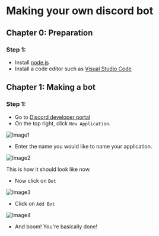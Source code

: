 # Making your own discord bot
## Chapter 0: Preparation
### Step 1:
- Install [node.js](https://nodejs.org/en/)
- Install a code editor such as [Visual Studio Code](https://code.visualstudio.com/)

## Chapter 1: Making a bot
### Step 1:
- Go to [Discord developer portal](https://discord.com/developers/applications)
- On the top right, click `New Application`.

![Image1](https://cdn.discordapp.com/attachments/804614889577644032/804619100265250826/unknown.png)

- Enter the name you would like to name your application.

![Image2](https://cdn.discordapp.com/attachments/804614889577644032/804619548980543488/unknown.png)

This is how it should look like now.

- Now click on `Bot`

![Image3](https://cdn.discordapp.com/attachments/804614889577644032/804619718450610186/unknown.png)

- Click on `Add Bot`

![Image4](https://cdn.discordapp.com/attachments/804614889577644032/804619896709054484/unknown.png)

- And boom! You're basically done!
